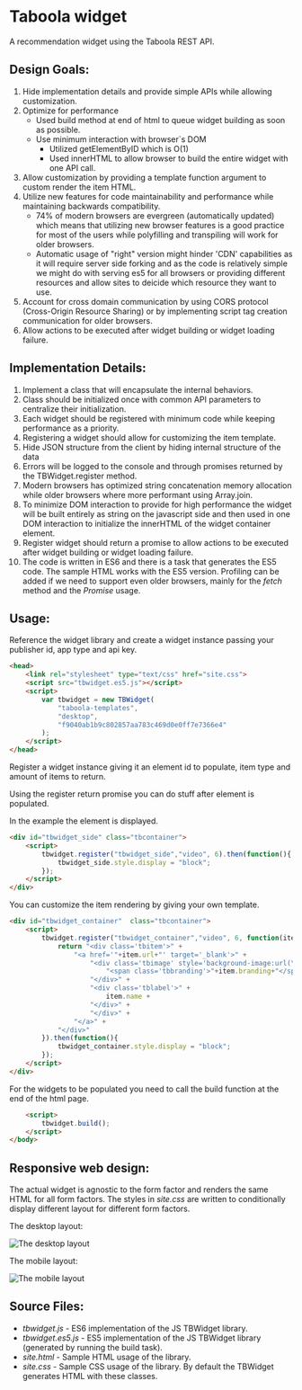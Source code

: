 # Taboola widget 

A recommendation widget using the Taboola REST API.

## Design Goals:
1. Hide implementation details and provide simple APIs while allowing customization.
2. Optimize for performance
    - Used build method at end of html to queue widget building as soon as possible.
    - Use minimum interaction with browser`s DOM
        - Utilized getElementByID which is O(1)
        - Used innerHTML to allow browser to build the entire widget with one API call.
3. Allow customization by providing a template function argument to custom render 
   the item HTML.
4. Utilize new features for code maintainability and performance while maintaining 
   backwards compatibility.
   - 74% of modern browsers are evergreen (automatically updated) which means that
     utilizing new browser features is a good practice for most of the users while
     polyfilling and transpiling will work for older browsers.
   - Automatic usage of "right" version might hinder 'CDN' capabilities as it will
     require server side forking and as the code is relatively simple we might do 
     with serving es5 for all browsers or providing different resources and allow sites
     to deicide which resource they want to use. 
5. Account for cross domain communication by using CORS protocol (Cross-Origin 
   Resource Sharing) or by implementing script tag creation communication for older browsers.
6. Allow actions to be executed after widget building or widget loading failure.


## Implementation Details:

1. Implement a class that will encapsulate the internal behaviors.
2. Class should be initialized once with common API parameters to centralize their initialization.
3. Each widget should be registered with minimum code while keeping performance as a priority. 
4. Registering a widget should allow for customizing the item template.
5. Hide JSON structure from the client by hiding internal structure of the data
6. Errors will be logged to the console and through promises returned by the TBWidget.register method.
7. Modern browsers has optimized string concatenation memory allocation while older browsers 
   where more performant using Array.join.  
8. To minimize DOM interaction to provide for high performance the widget will be built entirely as string on the javascript side and then used in one DOM interaction to initialize the innerHTML of the widget container element.
9. Register widget should return a promise to allow actions to be executed 
   after widget building or widget loading failure.
10. The code is written in ES6 and there is a task that generates the ES5 code. The sample HTML works with the ES5 version. Profiling can be added if we need to support even older browsers, mainly for the _fetch_ method and the _Promise_ usage.

## Usage:

Reference the widget library and create a widget instance passing your publisher id, app type and api key.
```html
<head>
    <link rel="stylesheet" type="text/css" href="site.css">
    <script src="tbwidget.es5.js"></script>
    <script>
        var tbwidget = new TBWidget(
            "taboola-templates",
            "desktop",
            "f9040ab1b9c802857aa783c469d0e0ff7e7366e4"
        );
    </script>
</head>
```

Register a widget instance giving it an element id to populate, item type and amount of items to return.

Using the register return promise you can do stuff after element is populated. 

In the example the element is displayed.
```html
<div id="tbwidget_side" class="tbcontainer">
    <script>
        tbwidget.register("tbwidget_side","video", 6).then(function(){
            tbwidget_side.style.display = "block";
        });
    </script>
</div>
```

You can customize the item rendering by giving your own template.

```html
<div id="tbwidget_container"  class="tbcontainer">
    <script>
        tbwidget.register("tbwidget_container","video", 6, function(item){
            return "<div class='tbitem'>" +
                "<a href='"+item.url+"' target='_blank'>" +
                    "<div class='tbimage' style='background-image:url(\"" + item.thumbnail +"\")'>" +
                        "<span class='tbbranding'>"+item.branding+"</span>" +
                    "</div>" +
                    "<div class='tblabel'>" +
                        item.name +
                    "</div>" +
                    "</div>" +
                "</a>" +
            "</div>"
        }).then(function(){
            tbwidget_container.style.display = "block";
        });
    </script>
</div>
```

For the widgets to be populated you need to call the build function at the end of the html page.

```html
    <script>
        tbwidget.build();
    </script>
</body>
```
## Responsive web design:

The actual widget is agnostic to the form factor and renders the same HTML for all form factors. The styles in _site.css_ are written to conditionally display different layout for different form factors.

The desktop layout:

![The desktop layout](images/desktop_layout.png "desktop layout")

The mobile layout:

![The mobile layout](images/mobile_layout.png "mobile layout")

## Source Files:

* _tbwidget.js_ - ES6 implementation of the JS TBWidget library.
* _tbwidget.es5.js_ - ES5 implementation of the JS TBWidget library (generated by running the build task). 
* _site.html_ - Sample HTML usage of the library.
* _site.css_ - Sample CSS usage of the library. By default the TBWidget generates HTML with these classes.